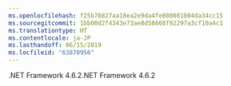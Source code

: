 ```yaml
---
ms.openlocfilehash: f25b78827aa18ea2e9da4fe808081804da34cc15
ms.sourcegitcommit: 1bb00d2f4343e73ae8d58668f02297a3cf10a4c1
ms.translationtype: HT
ms.contentlocale: ja-JP
ms.lasthandoff: 06/15/2019
ms.locfileid: "63870956"
---
```

<span data-ttu-id="c371f-101">.NET Framework 4.6.2</span><span class="sxs-lookup"><span data-stu-id="c371f-101">.NET Framework 4.6.2</span></span>